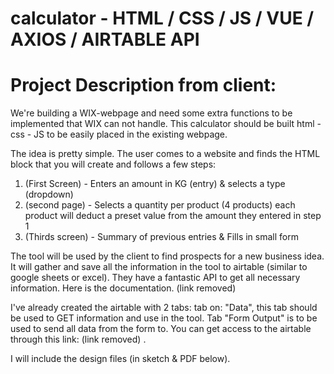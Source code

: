 # calculator - HTML / CSS / JS / VUE / AXIOS / AIRTABLE API

# Project Description from client:
We're building a WIX-webpage and need some extra functions to be implemented that WIX can not handle. This calculator should be built html - css - JS to be easily placed in the existing webpage.

The idea is pretty simple. The user comes to a website and finds the HTML block that you will create and follows a few steps:

1) (First Screen) - Enters an amount in KG (entry) & selects a type (dropdown)
2) (second page) - Selects a quantity per product (4 products) each product will deduct a preset value from the amount they entered in step 1
3) (Thirds screen) - Summary of previous entries & Fills in small form

The tool will be used by the client to find prospects for a new business idea. It will gather and save all the information in the tool to airtable (similar to google sheets or excel). They have a fantastic API to get all necessary information. Here is the documentation. (link removed)

I've already created the airtable with 2 tabs: tab on: "Data", this tab should be used to GET information and use in the tool. Tab "Form Output" is to be used to send all data from the form to. You can get access to the airtable through this link: (link removed) .

I will include the design files (in sketch & PDF below).
